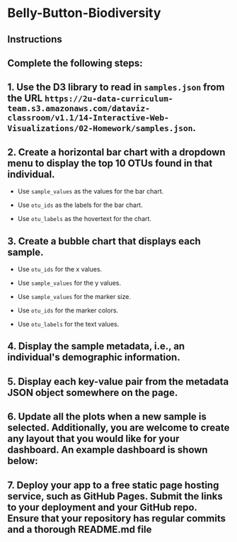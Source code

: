 # Belly-Button-Biodiversity

## Instructions

## Complete the following steps:

## 1. Use the D3 library to read in `samples.json` from the URL `https://2u-data-curriculum-team.s3.amazonaws.com/dataviz-classroom/v1.1/14-Interactive-Web-Visualizations/02-Homework/samples.json`.

## 2. Create a horizontal bar chart with a dropdown menu to display the top 10 OTUs found in that individual.

  * Use `sample_values` as the values for the bar chart.

  * Use `otu_ids` as the labels for the bar chart.

  * Use `otu_labels` as the hovertext for the chart.



## 3. Create a bubble chart that displays each sample.

  * Use `otu_ids` for the x values.

  * Use `sample_values` for the y values.

  * Use `sample_values` for the marker size.

  * Use `otu_ids` for the marker colors.

  * Use `otu_labels` for the text values.



## 4. Display the sample metadata, i.e., an individual's demographic information.

## 5. Display each key-value pair from the metadata JSON object somewhere on the page.


## 6. Update all the plots when a new sample is selected. Additionally, you are welcome to create any layout that you would like for your dashboard. An example dashboard is shown below:


## 7. Deploy your app to a free static page hosting service, such as GitHub Pages. Submit the links to your deployment and your GitHub repo. Ensure that your repository has regular commits and a thorough README.md file
